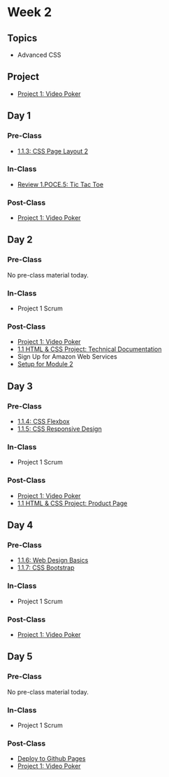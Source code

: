 # Week 2

## Topics

* Advanced CSS

## Project

* [Project 1: Video Poker](../../projects/project-1-video-poker.md)

## Day 1

### Pre-Class

* [1.1.3: CSS Page Layout 2](../../1-front-end-basics/1.1-html-and-css/1.1.3-css-layout.md#part-2)

### In-Class

* [Review 1.POCE.5: Tic Tac Toe](../../course-logistics/course-methodology.md#peer-code-review)

### Post-Class

* [Project 1: Video Poker](../../projects/project-1-video-poker.md)

## Day 2

### Pre-Class

No pre-class material today.

### In-Class

* Project 1 Scrum

### **Post-Class**

* [Project 1: Video Poker](../../projects/project-1-video-poker.md)
* [1.1 HTML & CSS Project: Technical Documentation](https://github.com/rocketacademy/swe1-docs/tree/0bde3c82b4a5ef6ccc9fc2945959119809eb69c0/1-front-end-basics/1.1-html-and-css#html-css-exercise-technical-documentation-page)
* Sign Up for Amazon Web Services
* [Setup for Module 2](../../2-back-end-basics/2.0-module-2-overview.md)

## Day 3

### Pre-Class

* [1.1.4: CSS Flexbox](../../1-front-end-basics/1.1-html-and-css/1.1.4-flexbox.md)
* [1.1.5: CSS Responsive Design](../../1-front-end-basics/1.1-html-and-css/1.1.5-responsive-design.md)

### In-Class

* Project 1 Scrum

### Post-Class

* [Project 1: Video Poker](../../projects/project-1-video-poker.md)
* [1.1 HTML & CSS Project: Product Page](https://github.com/rocketacademy/swe1-docs/tree/0bde3c82b4a5ef6ccc9fc2945959119809eb69c0/1-front-end-basics/1.1-html-and-css#html-css-exercise-product-landing-page)

## Day 4

### Pre-Class

* [1.1.6: Web Design Basics](../../1-front-end-basics/1.1-html-and-css/1.1.6-web-design-basics.md)
* [1.1.7: CSS Bootstrap](../../1-front-end-basics/1.1-html-and-css/1.1.7-bootstrap.md)

### In-Class

* Project 1 Scrum

### Post-Class

* [Project 1: Video Poker](../../projects/project-1-video-poker.md)

## Day 5

### Pre-Class

No pre-class material today.

### In-Class

* Project 1 Scrum

### Post-Class

* [Deploy to Github Pages](https://swe101.rocketacademy.co/12-next-steps/12.3-deployment)
* [Project 1: Video Poker](../../projects/project-1-video-poker.md)

